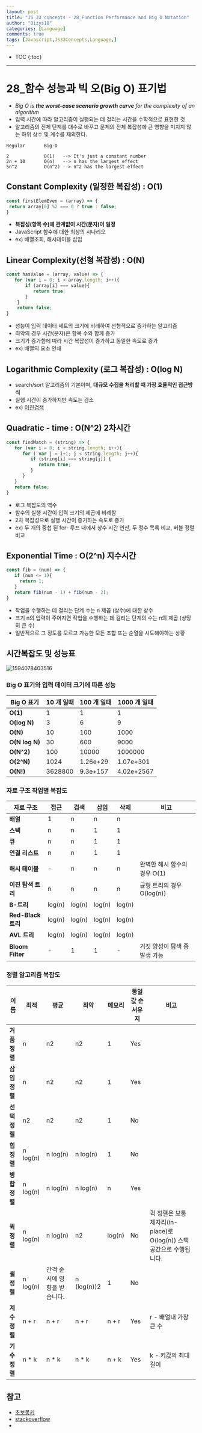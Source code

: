 ```yaml
---
layout: post
title: "JS 33 concepts - 28_Function Performance and Big O Notation"
author: "Oizys18"
categories: [Language]
comments: true
tags: [Javascript,JS33Concepts,Language,]
---
```

* TOC
{:toc}
* * *
# 28_함수 성능과 빅 오(Big O) 표기법

- *Big O is **the worst-case scenario growth curve** for the complexity of an algorithm*
- 입력 시간에 따라 알고리즘이 실행되는 데 걸리는 시간을 수학적으로 표현한 것
- 알고리즘의 전체 단계를 대수로 바꾸고 문제의 전체 복잡성에 큰 영향을 미치지 않는 하위 상수 및 계수를 제외한다.

```
Regular       Big-O

2             O(1)   --> It's just a constant number
2n + 10       O(n)   --> n has the largest effect
5n^2          O(n^2) --> n^2 has the largest effect
```

## Constant Complexity (일정한 복잡성) : O(1)

```js
const firstElemEven = (array) => {
 return array[0] %2 === 0 ? true : false;
}
```

- **복잡성(항목 수)에 관계없이 시간(문자)이 일정**
- JavaScript 함수에 대한 최상의 시나리오
- ex) 배열조회, 해시테이블 삽입 

## Linear Complexity(선형 복잡성) : O(N)

```js
const hasValue = (array, value) => {
   for (var i = 0; i < array.length; i++){
       if (array[i] === value){
          return true;
       } 
    }
    return false;
}
```

- 성능이 입력 데이터 세트의 크기에 비례하여 선형적으로 증가하는 알고리즘
- 최악의 경우 시간(문자)은 항목 수와 함께 증가
- 크기가 증가함에 따라 시간 복잡성이 증가하고 동일한 속도로 증가
- ex) 배열의 요소 인쇄

## Logarithmic Complexity (로그 복잡성) : O(log N)

- search/sort 알고리즘의 기본이며, **대규모 수집을 처리할 때 가장 효율적인 접근방식**
- 실행 시간이 증가하지만 속도는 감소
- ex) [이진검색](https://en.wikipedia.org/wiki/Binary_search_tree)

## Quadratic - time : O(N^2)  2차시간

```js
const findMatch = (string) => {
   for (var i = 0; i < string.length; i++){
      for ( var j = i+1; j < string.length; j++){
         if (string[i] === string[j]) {
            return true;
         }
      }
   }
   return false;
}
```

- 로그 복잡도의 역수
- 함수의 실행 시간이 입력 크기의 제곱에 비례함
- 2차 복잡성으로 실행 시간이 증가하는 속도로 증가
- ex) 두 개의 중첩 된 for- 루프 내에서 상수 시간 연산, 두 정수 목록 비교, 버블 정렬 비교

## Exponential Time : **O(2^n)**  지수시간

```js
const fib = (num) => {
   if (num <= 1){
     return 1;
   }
   return fib(num - 1) + fib(num - 2);
}
```

- 작업을 수행하는 데 걸리는 단계 수는 n 제곱 (상수)에 대한 상수
- 크기 n의 입력이 주어지면 작업을 수행하는 데 걸리는 단계의 수는 n의 제곱 (상당히 큰 수)
- 일반적으로 그 정도를 모르고 가능한 모든 조합 또는 순열을 시도해야하는 상황

## 시간복잡도 및 성능표 

![1594078403516](https://github.com/Oizys18/TIL/blob/master/images/02_Language/big-o-graph.png?raw=true)

###  Big O 표기와 입력 데이터 크기에 따른 성능

| Big O 표기     | 10 개 일때 | 100 개 일때 | 1000 개 일때 |
| -------------- | ---------- | ----------- | ------------ |
| **O(1)**       | 1          | 1           | 1            |
| **O(log N)**   | 3          | 6           | 9            |
| **O(N)**       | 10         | 100         | 1000         |
| **O(N log N)** | 30         | 600         | 9000         |
| **O(N^2)**     | 100        | 10000       | 1000000      |
| **O(2^N)**     | 1024       | 1.26e+29    | 1.07e+301    |
| **O(N!)**      | 3628800    | 9.3e+157    | 4.02e+2567   |

### 자료 구조 작업별 복잡도

| 자료 구조          | 접근   | 검색   | 삽입   | 삭제   | 비고                          |
| ------------------ | ------ | ------ | ------ | ------ | ----------------------------- |
| **배열**           | 1      | n      | n      | n      |                               |
| **스택**           | n      | n      | 1      | 1      |                               |
| **큐**             | n      | n      | 1      | 1      |                               |
| **연결 리스트**    | n      | n      | 1      | 1      |                               |
| **해시 테이블**    | -      | n      | n      | n      | 완벽한 해시 함수의 경우 O(1)  |
| **이진 탐색 트리** | n      | n      | n      | n      | 균형 트리의 경우 O(log(n))    |
| **B-트리**         | log(n) | log(n) | log(n) | log(n) |                               |
| **Red-Black 트리** | log(n) | log(n) | log(n) | log(n) |                               |
| **AVL 트리**       | log(n) | log(n) | log(n) | log(n) |                               |
| **Bloom Filter**   | -      | 1      | 1      | -      | 거짓 양성이 탐색 중 발생 가능 |

### 정렬 알고리즘 복잡도

| 이름          | 최적     | 평균                         | 최악        | 메모리 | 동일값 순서유지 | 비고                                                         |
| ------------- | -------- | ---------------------------- | ----------- | ------ | --------------- | ------------------------------------------------------------ |
| **거품 정렬** | n        | n2                           | n2          | 1      | Yes             |                                                              |
| **삽입 정렬** | n        | n2                           | n2          | 1      | Yes             |                                                              |
| **선택 정렬** | n2       | n2                           | n2          | 1      | No              |                                                              |
| **힙 정렬**   | n log(n) | n log(n)                     | n log(n)    | 1      | No              |                                                              |
| **병합 정렬** | n log(n) | n log(n)                     | n log(n)    | n      | Yes             |                                                              |
| **퀵 정렬**   | n log(n) | n log(n)                     | n2          | log(n) | No              | 퀵 정렬은 보통 제자리(in-place)로 O(log(n)) 스택공간으로 수행됩니다. |
| **셸 정렬**   | n log(n) | 간격 순서에 영향을 받습니다. | n (log(n))2 | 1      | No              |                                                              |
| **계수 정렬** | n + r    | n + r                        | n + r       | n + r  | Yes             | r - 배열내 가장 큰 수                                        |
| **기수 정렬** | n * k    | n * k                        | n * k       | n + k  | Yes             | k - 키값의 최대 길이                                         |



## 참고

- [초보몽키](https://wayhome25.github.io/cs/2017/04/20/cs-26-bigO/)
- [stackoverflow](https://stackoverflow.com/questions/11514308/big-o-of-javascript-arrays)
- 